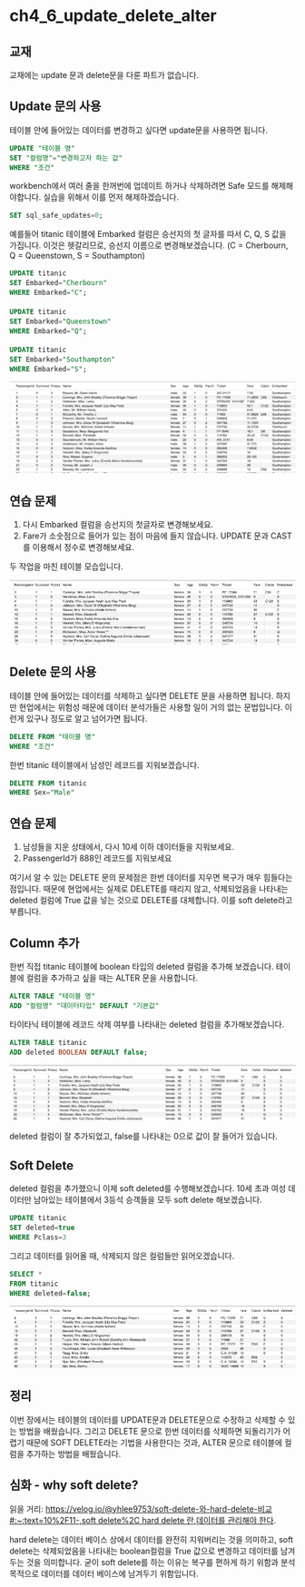 # ch4_6_update_delete_alter

## 교재

교재에는 update 문과 delete문을 다룬 파트가 없습니다.

## Update 문의 사용

테이블 안에 들어있는 데이터를 변경하고 싶다면 update문을 사용하면 됩니다.

```sql
UPDATE "테이블 명"
SET "컬럼명"="변경하고자 하는 값"
WHERE "조건"
```

workbench에서 여러 줄을 한꺼번에 업데이트 하거나 삭제하려면 Safe 모드를 해제해야합니다. 실습을 위해서 이를 먼저 해제하겠습니다.

```sql
SET sql_safe_updates=0;
```

예를들어 titanic 테이블에 Embarked 컬럼은 승선지의 첫 글자를 따서 C, Q, S 값을 가집니다. 이것은 헷갈리므로, 승선지 이름으로 변경해보겠습니다. (C = Cherbourn, Q = Queenstown, S = Southampton)

```sql
UPDATE titanic
SET Embarked="Cherbourn"
WHERE Embarked="C";

UPDATE titanic
SET Embarked="Queenstown"
WHERE Embarked="Q";

UPDATE titanic
SET Embarked="Southampton"
WHERE Embarked="S";
```

![Untitled](ch4_6_update_delete_alter%208b864063b580406e9c8ccdbc80dda74d/Untitled.png)

## 연습 문제

1. 다시 Embarked 컬럼을 승선지의 첫글자로 변경해보세요. 
2. Fare가 소숫점으로 들어가 있는 점이 마음에 들지 않습니다. UPDATE 문과 CAST를 이용해서 정수로 변경해보세요.

두 작업을 마친 테이블 모습입니다.

![Untitled](ch4_6_update_delete_alter%208b864063b580406e9c8ccdbc80dda74d/Untitled%201.png)

## Delete 문의 사용

테이블 안에 들어있는 데이터를 삭제하고 싶다면 DELETE 문을 사용하면 됩니다. 하지만 현업에서는 위험성 때문에 데이터 분석가들은 사용할 일이 거의 없는 문법입니다. 이런게 있구나 정도로 알고 넘어가면 됩니다.

```sql
DELETE FROM "테이블 명"
WHERE "조건"
```

한번 titanic 테이블에서 남성인 레코드를 지워보겠습니다.

```sql
DELETE FROM titanic
WHERE Sex="Male"
```

## 연습 문제

1. 남성들을 지운 상태에서, 다시 10세 이하 데이터들을 지워보세요.
2. PassengerId가 888인 레코드를 지워보세요

여기서 알 수 있는 DELETE 문의 문제점은 한번 데이터를 지우면 복구가 매우 힘들다는 점입니다. 때문에 현업에서는 실제로 DELETE를 때리지 않고, 삭제되었음을 나타내는 deleted 컬럼에 True 값을 넣는 것으로 DELETE를 대체합니다. 이를 soft delete라고 부릅니다.

## Column 추가

한번 직접 titanic 테이블에 boolean 타입의 deleted 컬럼을 추가해 보겠습니다. 테이블에 컬럼을 추가하고 싶을 때는 ALTER 문을 사용합니다.

```sql
ALTER TABLE "테이블 명"
ADD "컬럼명" "데이터타입" DEFAULT "기본값"
```

타이타닉 테이블에 레코드 삭제 여부를 나타내는 deleted 컬럼을 추가해보겠습니다.

```sql
ALTER TABLE titanic 
ADD deleted BOOLEAN DEFAULT false;
```

![Untitled](ch4_6_update_delete_alter%208b864063b580406e9c8ccdbc80dda74d/Untitled%202.png)

deleted 컬럼이 잘 추가되었고, false를 나타내는 0으로 값이 잘 들어가 있습니다.

## Soft Delete

deleted 컬럼을 추가했으니 이제 soft deleted를 수행해보겠습니다. 10세 초과 여성 데이터만 남아있는 테이블에서 3등석 승객들을 모두 soft delete 해보겠습니다.

```sql
UPDATE titanic
SET deleted=true
WHERE Pclass=3
```

그리고 데이터를 읽어올 때, 삭제되지 않은 컬럼들만 읽어오겠습니다.

```sql
SELECT * 
FROM titanic
WHERE deleted=false;
```

![Untitled](ch4_6_update_delete_alter%208b864063b580406e9c8ccdbc80dda74d/Untitled%203.png)

## 정리

이번 장에서는 테이블의 데이터를 UPDATE문과 DELETE문으로 수정하고 삭제할 수 있는 방법을 배웠습니다. 그리고 DELETE 문으로 한번 데이터를 삭제하면 되돌리기가 어렵기 때문에 SOFT DELETE라는 기법을 사용한다는 것과,  ALTER 문으로 테이블에 컬럼을 추가하는 방법을 배웠습니다.

## 심화 - why soft delete?

읽을 거리: [https://velog.io/@yhlee9753/soft-delete-와-hard-delete-비교#:~:text=10%2F11-,soft delete%2C hard delete 란,데이터를 관리해야 한다](https://velog.io/@yhlee9753/soft-delete-%EC%99%80-hard-delete-%EB%B9%84%EA%B5%90#:~:text=10%2F11-,soft%20delete%2C%20hard%20delete%20%EB%9E%80,%EB%8D%B0%EC%9D%B4%ED%84%B0%EB%A5%BC%20%EA%B4%80%EB%A6%AC%ED%95%B4%EC%95%BC%20%ED%95%9C%EB%8B%A4).

hard delete는 데이터 베이스 상에서 데이터를 완전히 지워버리는 것을 의미하고, soft delete는 삭제되었음을 나타내는 boolean컬럼을 True 값으로 변경하고 데이터를 남겨두는 것을 의미합니다. 굳이 soft delete를 하는 이유는 복구를 편하게 하기 위함과 분석 목적으로 데이터를 데이터 베이스에 남겨두기 위함입니다.